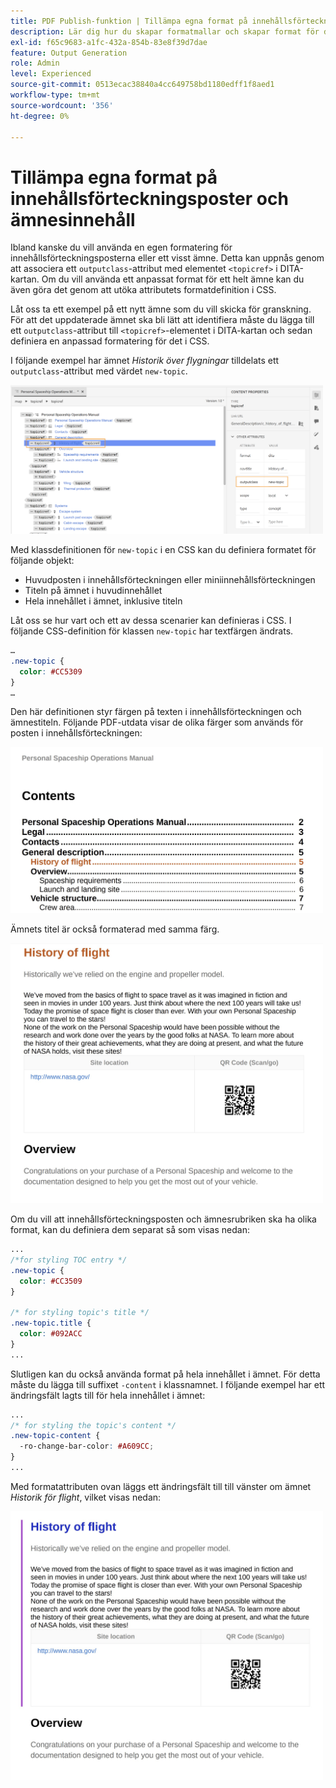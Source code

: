 ```yaml
---
title: PDF Publish-funktion | Tillämpa egna format på innehållsförteckningsposter och ämnesinnehåll
description: Lär dig hur du skapar formatmallar och skapar format för ditt innehåll.
exl-id: f65c9683-a1fc-432a-854b-83e8f39d7dae
feature: Output Generation
role: Admin
level: Experienced
source-git-commit: 0513ecac38840a4cc649758bd1180edff1f8aed1
workflow-type: tm+mt
source-wordcount: '356'
ht-degree: 0%

---
```


# Tillämpa egna format på innehållsförteckningsposter och ämnesinnehåll

Ibland kanske du vill använda en egen formatering för innehållsförteckningsposterna eller ett visst ämne. Detta kan uppnås genom att associera ett `outputclass`-attribut med elementet `<topicref>` i DITA-kartan. Om du vill använda ett anpassat format för ett helt ämne kan du även göra det genom att utöka attributets formatdefinition i CSS.

Låt oss ta ett exempel på ett nytt ämne som du vill skicka för granskning. För att det uppdaterade ämnet ska bli lätt att identifiera måste du lägga till ett `outputclass`-attribut till `<topicref>`-elementet i DITA-kartan och sedan definiera en anpassad formatering för det i CSS.

I följande exempel har ämnet *Historik över flygningar* tilldelats ett `outputclass`-attribut med värdet `new-topic`.

<img src="./assets/new-topic-attribute-in-map.png" width="500">

Med klassdefinitionen för `new-topic` i en CSS kan du definiera formatet för följande objekt:
* Huvudposten i innehållsförteckningen eller miniinnehållsförteckningen
* Titeln på ämnet i huvudinnehållet
* Hela innehållet i ämnet, inklusive titeln

Låt oss se hur vart och ett av dessa scenarier kan definieras i CSS. I följande CSS-definition för klassen `new-topic` har textfärgen ändrats.

```css
…
.new-topic {
  color: #CC5309
}
…
```

Den här definitionen styr färgen på texten i innehållsförteckningen och ämnestiteln. Följande PDF-utdata visar de olika färger som används för posten i innehållsförteckningen:

<img src="./assets/pdf-output-toc-entry.jpg" width="500">

Ämnets titel är också formaterad med samma färg.

<img src="./assets/pdf-output-topic-title.jpg" width="500">

Om du vill att innehållsförteckningsposten och ämnesrubriken ska ha olika format, kan du definiera dem separat så som visas nedan:

```css
...
/*for styling TOC entry */
.new-topic {
  color: #CC3509
}

/* for styling topic's title */
.new-topic.title {
  color: #092ACC
}
...
```

Slutligen kan du också använda format på hela innehållet i ämnet. För detta måste du lägga till suffixet `-content` i klassnamnet. I följande exempel har ett ändringsfält lagts till för hela innehållet i ämnet:

```css
...
/* for styling the topic's content */
.new-topic-content {
  -ro-change-bar-color: #A609CC;
}
...
```

Med formatattributen ovan läggs ett ändringsfält till till vänster om ämnet *Historik för flight*, vilket visas nedan:

<img src="./assets/pdf-output-topic-content.jpg" width="500">

